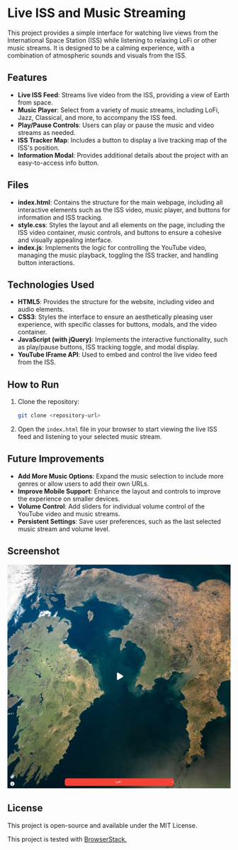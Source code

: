# Live ISS and Music Streaming

This project provides a simple interface for watching live views from the International Space Station (ISS) while listening to relaxing LoFi or other music streams. It is designed to be a calming experience, with a combination of atmospheric sounds and visuals from the ISS.

## Features
- **Live ISS Feed**: Streams live video from the ISS, providing a view of Earth from space.
- **Music Player**: Select from a variety of music streams, including LoFi, Jazz, Classical, and more, to accompany the ISS feed.
- **Play/Pause Controls**: Users can play or pause the music and video streams as needed.
- **ISS Tracker Map**: Includes a button to display a live tracking map of the ISS's position.
- **Information Modal**: Provides additional details about the project with an easy-to-access info button.

## Files
- **index.html**: Contains the structure for the main webpage, including all interactive elements such as the ISS video, music player, and buttons for information and ISS tracking.
- **style.css**: Styles the layout and all elements on the page, including the ISS video container, music controls, and buttons to ensure a cohesive and visually appealing interface.
- **index.js**: Implements the logic for controlling the YouTube video, managing the music playback, toggling the ISS tracker, and handling button interactions.

## Technologies Used
- **HTML5**: Provides the structure for the website, including video and audio elements.
- **CSS3**: Styles the interface to ensure an aesthetically pleasing user experience, with specific classes for buttons, modals, and the video container.
- **JavaScript (with jQuery)**: Implements the interactive functionality, such as play/pause buttons, ISS tracking toggle, and modal display.
- **YouTube IFrame API**: Used to embed and control the live video feed from the ISS.

## How to Run
1. Clone the repository:
   ```bash
   git clone <repository-url>
   ```
2. Open the `index.html` file in your browser to start viewing the live ISS feed and listening to your selected music stream.

## Future Improvements
- **Add More Music Options**: Expand the music selection to include more genres or allow users to add their own URLs.
- **Improve Mobile Support**: Enhance the layout and controls to improve the experience on smaller devices.
- **Volume Control**: Add sliders for individual volume control of the YouTube video and music streams.
- **Persistent Settings**: Save user preferences, such as the last selected music stream and volume level.

## Screenshot
![Live ISS and Music Streaming](ISSLiveDemo.png)

## License
This project is open-source and available under the MIT License.

This project is tested with [BrowserStack.](https://www.browserstack.com/)
